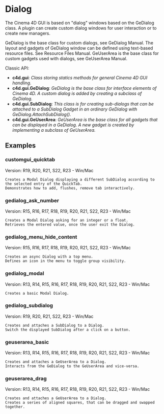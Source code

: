 # Dialog

The Cinema 4D GUI is based on "dialog" windows based on the GeDialog class. A plugin can create custom dialog windows for user interaction or to create new managers.

GeDialog is the base class for custom dialogs, see GeDialog Manual.
The layout and gadgets of GeDialog window can be defined using text-based resource files. See Resource Files Manual.
GeUserArea is the base class for custom gadgets used with dialogs, see GeUserArea Manual.

Classic API:
- **c4d.gui**: *Class storing statics methods for general Cinema 4D GUI handling.*
- **c4d.gui.GeDialog**: *GeDialog is the base class for interface elements of Cinema 4D. A custom dialog is added by creating a subclass of GeDialog.*
- **c4d.gui.SubDialog**: *This class is for creating sub-dialogs that can be attached to a SubDialog Gadget in an ordinary GeDialog with GeDialog.AttachSubDialog().*
- **c4d.gui.GeUserArea**: *GeUserArea is the base class for all gadgets that can be displayed in a GeDialog. A new gadget is created by implementing a subclass of GeUserArea.*

## Examples

### customgui_quicktab
Version: R19, R20, R21, S22, R23 - Win/Mac

    Creates a Modal Dialog displaying a different SubDialog according to the selected entry of the QuickTab.
    Demonstrates how to add, flushes, remove tab interactively.

### gedialog_ask_number
Version: R15, R16, R17, R18, R19, R20, R21, S22, R23 - Win/Mac

    Creates a Modal Dialog asking for an integer or a float.
    Retrieves the entered value, once the user exit the Dialog.

### gedialog_menu_hide_content
Version: R15, R16, R17, R18, R19, R20, R21, S22, R23 - Win/Mac

    Creates an async Dialog with a top menu.
    Defines an icon in the menu to toggle group visibility.

### gedialog_modal
Version: R13, R14, R15, R16, R17, R18, R19, R20, R21, S22, R23 - Win/Mac

    Creates a basic Modal Dialog.
    
### gedialog_subdialog
Version: R19, R20, R21, S22, R23 - Win/Mac

    Creates and attaches a SubDialog to a Dialog.
    Switch the displayed SubDialog after a click on a button.

### geuserarea_basic
Version: R13, R14, R15, R16, R17, R18, R19, R20, R21, S22, R23 - Win/Mac

    Creates and attaches a GeUserArea to a Dialog.
    Interacts from the GeDialog to the GeUserArea and vice-versa.

### geuserarea_drag
Version: R13, R14, R15, R16, R17, R18, R19, R20, R21, S22, R23 - Win/Mac

    Creates and attaches a GeUserArea to a Dialog.
    Creates a series of aligned squares, that can be dragged and swapped together.
